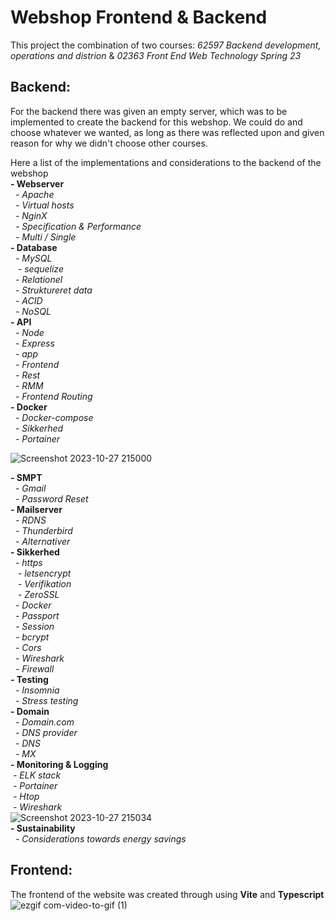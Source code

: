 # Webshop Frontend & Backend

This project the combination of two courses: *62597 Backend development, operations and distrion* & *02363 Front End Web Technology Spring 23*

## Backend:

For the backend there was given an empty server, which was to be implemented to create the backend for this webshop. We could do and choose whatever we wanted, as long as there was reflected upon and given reason for why we didn't choose other courses.

Here a list of the implementations and considerations to the backend of the webshop </br >
**- Webserver** </br >
&nbsp;  *- Apache* </br >
&nbsp;  *- Virtual hosts* </br >
&nbsp;  *- NginX* </br >
&nbsp;  *- Specification & Performance* </br >
&nbsp;  *- Multi / Single* </br >
**- Database** </br >
&nbsp;  *- MySQL* </br >
&nbsp;&nbsp;    *- sequelize* </br >
&nbsp;  *- Relationel* </br >
&nbsp;  *- Struktureret data* </br >
&nbsp;  *- ACID* </br >
&nbsp;  *- NoSQL* </br >
**- API** </br >
&nbsp;  *- Node* </br >
&nbsp;  *- Express* </br >
&nbsp;  *- app* </br >
&nbsp;  *- Frontend* </br >
&nbsp;  *- Rest* </br >
&nbsp;  *- RMM* </br >
&nbsp;  *- Frontend Routing* </br >
**- Docker** </br >
&nbsp;  *- Docker-compose* </br >
&nbsp;  *- Sikkerhed* </br >
&nbsp;  *- Portainer* </br >
  
![Screenshot 2023-10-27 215000](https://github.com/ChviChvi/Webshop/assets/91070897/eab4079b-7e12-48bb-95c9-e493c0176a50)

**- SMPT** </br >
&nbsp;  *- Gmail* </br >
&nbsp;  *- Password Reset* </br >
**- Mailserver** </br >
&nbsp;  *- RDNS* </br >
&nbsp;  *- Thunderbird* </br >
&nbsp;  *- Alternativer* </br >
**- Sikkerhed** </br >
&nbsp;  *- https* </br >
&nbsp;&nbsp;    *- letsencrypt* </br >
&nbsp;&nbsp;    *- Verifikation* </br >
&nbsp;&nbsp;    *- ZeroSSL* </br >
&nbsp;  *- Docker* </br >
&nbsp;  *- Passport* </br >
&nbsp;  *- Session* </br >
&nbsp;  *- bcrypt* </br >
&nbsp;  *- Cors* </br >
&nbsp;  *- Wireshark* </br >
&nbsp;  *- Firewall* </br >
**- Testing** </br >
&nbsp;  *- Insomnia* </br >
&nbsp;  *- Stress testing* </br >
**- Domain** </br >
&nbsp;  *- Domain.com* </br >
&nbsp;  *- DNS provider* </br >
&nbsp;  *- DNS* </br >
&nbsp;  *- MX* </br >
**- Monitoring & Logging** </br >
&nbsp;*- ELK stack* </br >
&nbsp;*- Portainer* </br >
&nbsp;*- Htop* </br >
&nbsp;*- Wireshark* </br >
![Screenshot 2023-10-27 215034](https://github.com/ChviChvi/Webshop/assets/91070897/abc2b72f-aac3-4174-bc57-76f74fce669c) </br >
**- Sustainability** </br >
&nbsp;  *- Considerations towards energy savings* </br >

## Frontend:
The frontend of the website was created through using **Vite** and **Typescript**
![ezgif com-video-to-gif (1)](https://github.com/ChviChvi/Webshop/assets/91070897/a0bc07b6-28ff-4496-afc1-4664590f3a06)
